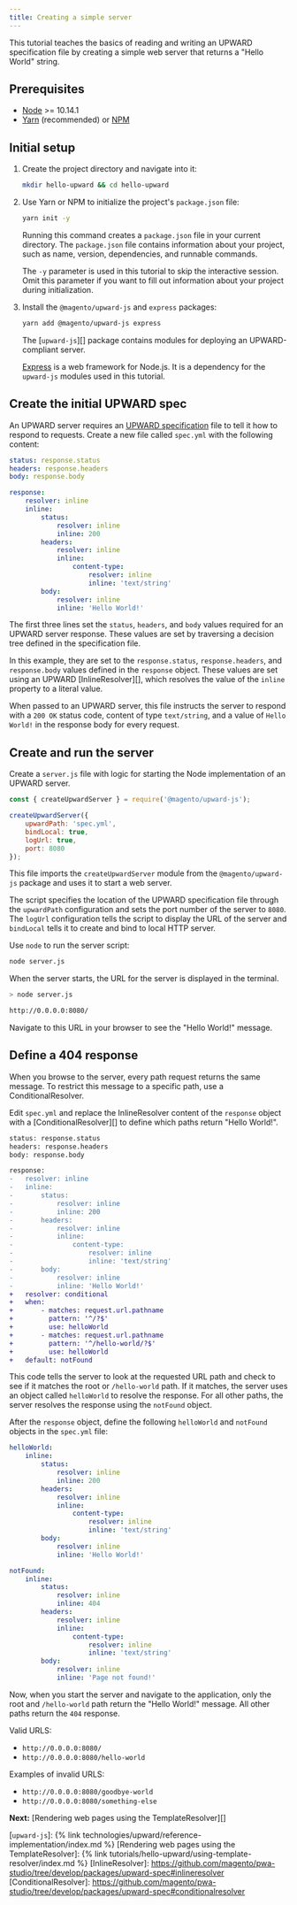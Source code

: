 ```yaml
---
title: Creating a simple server
---
```


This tutorial teaches the basics of reading and writing an UPWARD specification file by creating a simple web server that returns a "Hello World" string.

## Prerequisites

-   [Node][] >= 10.14.1
-   [Yarn][] (recommended) or [NPM][]

## Initial setup

1. Create the project directory and navigate into it:

    ```sh
    mkdir hello-upward && cd hello-upward
    ```

1. Use Yarn or NPM to initialize the project's `package.json` file:

    ```sh
    yarn init -y
    ```

    Running this command creates a `package.json` file in your current directory.
    The `package.json` file contains information about your project, such as name, version, dependencies, and runnable commands.

    The `-y` parameter is used in this tutorial to skip the interactive session.
    Omit this parameter if you want to fill out information about your project during initialization.

1. Install the `@magento/upward-js` and `express` packages:

    ```sh
    yarn add @magento/upward-js express
    ```

    The [`upward-js`][] package contains modules for deploying an UPWARD-compliant server.

    [Express][] is a web framework for Node.js.
    It is a dependency for the `upward-js` modules used in this tutorial.

## Create the initial UPWARD spec

An UPWARD server requires an [UPWARD specification][] file to tell it how to respond to requests.
Create a new file called `spec.yml` with the following content:

```yml
status: response.status
headers: response.headers
body: response.body

response:
    resolver: inline
    inline:
        status:
            resolver: inline
            inline: 200
        headers:
            resolver: inline
            inline:
                content-type:
                    resolver: inline
                    inline: 'text/string'
        body:
            resolver: inline
            inline: 'Hello World!'
```

The first three lines set the `status`, `headers`, and `body` values required for an UPWARD server response.
These values are set by traversing a decision tree defined in the specification file.

In this example, they are set to the `response.status`, `response.headers`, and `response.body` values defined in the `response` object.
These values are set using an UPWARD [InlineResolver][], which resolves the value of the `inline` property to a literal value.

When passed to an UPWARD server, this file instructs the server to respond with a `200 OK` status code, content of type `text/string`, and a value of `Hello World!` in the response body for every request.

## Create and run the server

Create a `server.js` file with logic for starting the Node implementation of an UPWARD server.

```js
const { createUpwardServer } = require('@magento/upward-js');

createUpwardServer({
    upwardPath: 'spec.yml',
    bindLocal: true,
    logUrl: true,
    port: 8080
});
```

This file imports the `createUpwardServer` module from the `@magento/upward-js` package and uses it to start a web server.

The script specifies the location of the UPWARD specification file through the `upwardPath` configuration and sets the port number of the server to `8080`.  
The `logUrl` configuration tells the script to display the URL of the server and `bindLocal` tells it to create and bind to local HTTP server.

Use `node` to run the server script:

```sh
node server.js
```

When the server starts, the URL for the server is displayed in the terminal.

```sh
> node server.js

http://0.0.0.0:8080/
```

Navigate to this URL in your browser to see the "Hello World!" message.

## Define a 404 response

When you browse to the server, every path request returns the same message.
To restrict this message to a specific path, use a ConditionalResolver.

Edit `spec.yml` and replace the InlineResolver content of the `response` object with a [ConditionalResolver][] to define which paths return "Hello World!".

```diff
status: response.status
headers: response.headers
body: response.body

response:
-   resolver: inline
-   inline:
-       status:
-           resolver: inline
-           inline: 200
-       headers:
-           resolver: inline
-           inline:
-               content-type:
-                   resolver: inline
-                   inline: 'text/string'
-       body:
-           resolver: inline
-           inline: 'Hello World!'
+   resolver: conditional
+   when:
+       - matches: request.url.pathname
+         pattern: '^/?$'
+         use: helloWorld
+       - matches: request.url.pathname
+         pattern: '^/hello-world/?$'
+         use: helloWorld
+   default: notFound
```

This code tells the server to look at the requested URL path and check to see if it matches the root or `/hello-world` path.
If it matches, the server uses an object called `helloWorld` to resolve the response.
For all other paths, the server resolves the response using the `notFound` object.

After the `response` object, define the following `helloWorld` and `notFound` objects in the `spec.yml` file:

```yml
helloWorld:
    inline:
        status:
            resolver: inline
            inline: 200
        headers:
            resolver: inline
            inline:
                content-type:
                    resolver: inline
                    inline: 'text/string'
        body:
            resolver: inline
            inline: 'Hello World!'

notFound:
    inline:
        status:
            resolver: inline
            inline: 404
        headers:
            resolver: inline
            inline:
                content-type:
                    resolver: inline
                    inline: 'text/string'
        body:
            resolver: inline
            inline: 'Page not found!'
```

Now, when you start the server and navigate to the application, only the root and `/hello-world` path return the "Hello World!" message.
All other paths return the `404` response.

Valid URLS:

* `http://0.0.0.0:8080/`
* `http://0.0.0.0:8080/hello-world`

Examples of invalid URLS:

* `http://0.0.0.0:8080/goodbye-world`
* `http://0.0.0.0:8080/something-else`

**Next:** [Rendering web pages using the TemplateResolver][]

[upward specification]: https://github.com/magento/pwa-studio/tree/master/packages/upward-spec
[node]: https://nodejs.org
[yarn]: https://yarnpkg.com/en/
[npm]: https://www.npmjs.com/get-npm
[express]: https://expressjs.com/

[`upward-js`]: {% link technologies/upward/reference-implementation/index.md %}
[Rendering web pages using the TemplateResolver]: {% link tutorials/hello-upward/using-template-resolver/index.md %}
[InlineResolver]: https://github.com/magento/pwa-studio/tree/develop/packages/upward-spec#inlineresolver
[ConditionalResolver]: https://github.com/magento/pwa-studio/tree/develop/packages/upward-spec#conditionalresolver
